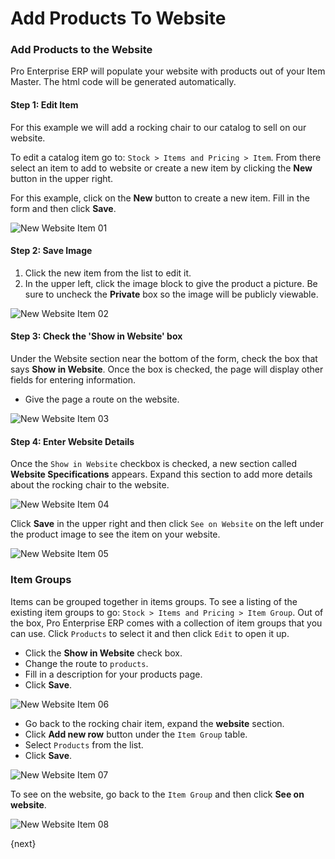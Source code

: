 # Add Products To Website

### Add Products to the Website

Pro Enterprise ERP will populate your website with products out of your Item Master. The html code will be
generated automatically.

#### Step 1: Edit Item

For this example we will add a rocking chair to our catalog to sell on our website.

To edit a catalog item go to: `Stock > Items and Pricing > Item`.  From there select an item to add to website or create a new item by clicking the **New** button in the upper right.

For this example, click on the **New** button to create a new item.  Fill in the form and then click **Save**.

![New Website Item 01](/docs/assets/img/articles/new-item-for-website-01.png)

#### Step 2: Save Image

1. Click the new item from the list to edit it.
1. In the upper left, click the image block to give the product a picture. Be sure to uncheck the **Private** box so the image will be publicly viewable.

![New Website Item 02](/docs/assets/img/articles/new-item-for-website-02.png)  

#### Step 3: Check the 'Show in Website' box

Under the Website section near the bottom of the form, check the box that says **Show in Website**. Once the box is checked, the page will display other fields for entering information.

* Give the page a route on the website.

![New Website Item 03](/docs/assets/img/articles/new-item-for-website-03.png)    

#### Step 4: Enter Website Details

Once the `Show in Website` checkbox is checked, a new section called **Website Specifications** appears. Expand this section to add more details about the rocking chair to the website.

![New Website Item 04](/docs/assets/img/articles/new-item-for-website-04.png)

Click **Save** in the upper right and then click `See on Website` on the left under the product image to see the item on your website.

![New Website Item 05](/docs/assets/img/articles/new-item-for-website-05.png)

### Item Groups

Items can be grouped together in items groups.  To see a listing of the existing item groups to go: `Stock > Items and Pricing > Item Group`. Out of the box, Pro Enterprise ERP comes with a collection of item groups that you can use. Click `Products` to select it and then click `Edit` to open it up.

* Click the **Show in Website** check box.
* Change the route to `products`.
* Fill in a description for your products page.
* Click **Save**.

![New Website Item 06](/docs/assets/img/articles/new-item-for-website-06.png)

* Go back to the rocking chair item, expand the **website** section.
* Click **Add new row** button under the `Item Group` table.
* Select `Products` from the list.
* Click **Save**. 

![New Website Item 07](/docs/assets/img/articles/new-item-for-website-07.png)

To see on the website, go back to the `Item Group` and then click **See on website**.

![New Website Item 08](/docs/assets/img/articles/new-item-for-website-08.png)

{next}
